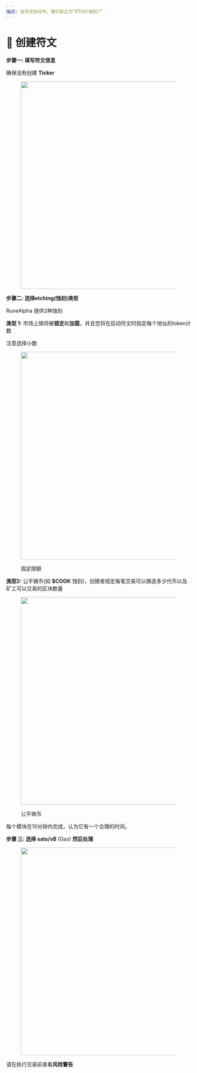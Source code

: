 ```yaml
---
描述: 在符文协议中，我们称之为“ETCH(蚀刻)” .
---
```


# 🤹 创建符文

**步骤一: 填写符文信息**

确保没有创建 **Ticker**

<figure><img src="../.gitbook/assets/image (22).png" alt="" width="563"><figcaption></figcaption></figure>

**步骤二: 选择etching(蚀刻)类型**

RuneAlpha 提供2种蚀刻

**类型 1:** 市场上限将被**锁定**和**加载**，并且您将在启动符文时指定每个地址的token计数


注意选择小数&#x20;

<figure><img src="../.gitbook/assets/image (23).png" alt="" width="563"><figcaption><p>固定限额</p></figcaption></figure>


**类型2:** 公平铸币(如 **$COOK** 蚀刻)，创建者规定每笔交易可以铸造多少代币以及矿工可以交易的区块数量

<figure><img src="../.gitbook/assets/image (24).png" alt="" width="563"><figcaption><p>公平铸币</p></figcaption></figure>

每个模块在10分钟内完成，认为它有一个合理的时间。

**步骤 三: 选择 sats/vB** (Gas) **然后处理**

<figure><img src="../.gitbook/assets/image (25).png" alt="" width="563"><figcaption></figcaption></figure>

请在执行交易前查看**风险警告**